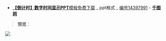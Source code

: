 ﻿- [**【倒计时】数字时间显示PPT**模板免费下载](https://www.58pic.com/newpic/14397991.html) _ ppt格式 _ [编号14397991](https://dl.58pic.com/14397991.html) - [**千图网**](https://www.58pic.com/)

> **预览**：
<p><a href="https://www.58pic.com/newpic/14397991.html" title="数字时间显示PPT">
<img src="https://github.com/taoste/Hello-World/blob/master/Tools/PPT%E6%8A%95%E5%BD%B1%E6%BC%94%E7%A4%BA%E8%BE%85%E5%8A%A9%E5%B7%A5%E5%85%B7/%E6%95%B0%E5%AD%97%E6%97%B6%E9%97%B4%E6%98%BE%E7%A4%BAPPT/center.jpg?raw=true"/></p>
